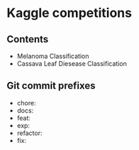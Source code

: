 # Kaggle competitions

## Contents
- Melanoma Classification
- Cassava Leaf Diesease Classification

## Git commit prefixes
- chore:
- docs:
- feat: 
- exp:
- refactor:
- fix:

